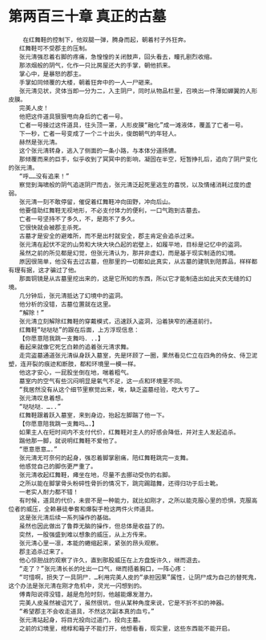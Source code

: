 # 第两百三十章 真正的古墓
        在红舞鞋的控制下，他双腿一弹，腾身而起，朝着村子外狂奔。
       红舞鞋可不受郡主的压制。
       张元清强忍着右脚的疼痛，急惶惶的关闭鼓声，回头看去，瞳孔剧烈收缩。
       那浓烟般的阴气，化作一只比房屋还大的手掌，朝他抓来。
       掌心中，是暴怒的郡主。
       手掌如同倾覆的大楼，朝着狂奔中的一人一尸砸来。
       张元清见状，灵体当即一分为二，入主阴尸，同时从物品栏里，召唤出一件薄如蝉翼的人形皮膜。
       完美人皮！
       他把这件道具狠狠甩向身后的亡者一号。
       亡者一号接过这件道具，往头顶一罩，人形皮膜“融化”成一滩液体，覆盖了亡者一号。
       下一秒，亡者一号变成了一个ニ十出头，俊朗朝气的年轻人。
       赫然是张元清。
       这个张元清转身，逃入了侧面的一条小路，与本体分道扬镳。
       那倾覆而来的巨手，似乎收到了冥冥中的影响，凝固在半空，短暂挣扎后，追向了阴尸变化的张元清。
       “呼……没有追来！”
       察觉到海啸般的阴气追逐阴尸而去，张元清泛起死里逃生的喜悦，以及情绪消耗过度的虚弱。
       张元清一刻不敢停留，催促着红舞鞋冲向田野，冲向后山。
       他要借助红舞鞋无视地形，不必支付体力的便利，一口气跑到古墓去。
       亡者一号坚持不了多久，不，是跑不了多久。
       它很快就会被郡主杀死。
       古墓才是安全的避难所，而不是出村就安全，郡主肯定会追杀过来。
       张元清在起伏不定的山势和大块大块凸起的岩壁上，如履平地，目标是记忆中的盗洞。
       虽然之前的所见都是幻觉，但张元清认为，那并非虚幻，而是基于现实制造的幻境。
       原因很简单，他没有去过古墓，但那里的一切都如此真实，从古墓的建筑到陪葬品，样样都有理有据，这才骗过了他。
       那面铜镜是从古墓里挖出来的，这是它所知的东西，所以它才能制造出如此天衣无缝的幻境。
       几分钟后，张元清抵达了幻境中的盗洞。
       他分析的没错，古墓位置就在这里。
       “解除！”
       张元清立刻解除红舞鞋的穿戴模式，迅速跃入盗洞，沿着狭窄的通道前行。
       红舞鞋“哒哒哒”的跟在后面，上方浮现信息：
       【你愿意陪我跳一支舞吗．..】
       看起来就像它死乞白赖的追着张元清求舞。
       走完盗墓通道张元清纵身跃入墓室，先是环顾了一圈，果然看见伫立在四角的侍女、侍卫泥塑，连开裂的痕迹和断肢，都和环境里一模一样。
       他这才安心，一屁股坐倒在地，喘着粗气。
       墓室内的空气有些沉闷明显是氧气不足，这一点和环境里不同。
       “我居然没有从这个细节里察觉出来，唉，缺乏盗墓经验，吃大亏了…
       张元清叹息着想。
       “哒哒哒．…..”
       红舞鞋跟着跃入墓室，来到身边，抬起左脚踹了他一下。
       【你愿意陪我跳一支舞吗….】
       如果主人在短时间内不支付代价，红舞鞋对主人的好感会降低，并对主人发起追杀。
       踹他那一脚，就说明红舞鞋不爱他了。
       “愿意愿意….”
       张元清无可奈何的起身，强忍着脚掌剧痛，陪红舞鞋跳完一支舞。
       他感觉自己的脚伤更严重了。
       张元清收起红舞鞋，瘫坐在地，尽量不去挪动受伤的右脚。
       之所以能在脚掌骨头粉碎性骨折的情况下，跳完踢踏舞，还得归功于后士靴。
       一老实人耐力都不错！
       有时候，道具的代价，未尝不是一种能力，就比如刚才，之所以能克服心里的恐惧，克服高位者的威压，全赖暴徒拳套和爆裂手枪这两件火师道具。
       这是张元清后续一系列操作的基础。
       虽然也因此做出了鲁莽无脑的操作，但总体是收益了的。
       突然，一股强盛到难以想象的威压，从上方传来。
       张元清心里一凛，本能的蜷缩起来，紧张的昂头观察。
       郡主追杀过来了。
       他心惊胆战的观察了许久，直到那股威压在上方盘旋许久，继而退去。
       “走了？”张元清长长的吐出一口气，继而捂着胸口，一阵心疼：
       “可惜啊，损失了一具阴尸．…利用完美人皮的“承担因果”属性，让阴尸成为自己的替死鬼，这个办法是张元清在刚才危机中，灵光一闪想到的。
       傅青阳说得没错，越是危险时刻，他越能爆发潜力。
       完美人皮虽然被诅咒了，虽然很坑，但从某种角度来说，它是不折不扣的神器。
       “希望郡主不会收走道具，不然这次副本真的血亏。”
       张元清站起身，将目光投向过道门，投向主墓。
       之前的幻境里，棺椁和箱子不能打开，他想看看，现实里，这些东西能不能开启。